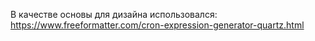 В качестве основы для дизайна использовался: https://www.freeformatter.com/cron-expression-generator-quartz.html